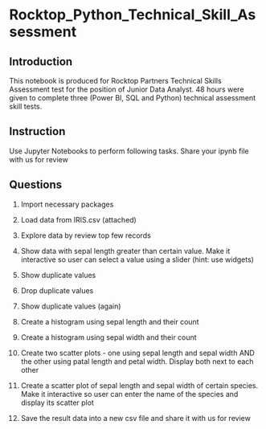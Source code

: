# Rocktop_Python_Technical_Skill_Assessment
## Introduction

This notebook is produced for Rocktop Partners Technical Skills Assessment test for the position of Junior Data Analyst. 48 hours were given to complete three (Power BI, SQL and Python) technical assessment skill tests.

## Instruction

Use Jupyter Notebooks to perform following tasks. Share your ipynb file with us for review

## Questions

1. Import necessary packages

2. Load data from IRIS.csv (attached)

3. Explore data by review top few records

4. Show data with sepal length greater than certain value. Make it interactive so user can select a value using a slider (hint: use widgets)

5. Show duplicate values

6. Drop duplicate values

7. Show duplicate values (again)

8. Create a histogram using sepal length and their count

9. Create a histogram using sepal width and their count

10. Create two scatter plots - one using sepal length and sepal width AND the other using patal length and petal width. Display both next to each other

11. Create a scatter plot of sepal length and sepal width of certain species. Make it interactive so user can enter the name of the species and display its scatter plot

12. Save the result data into a new csv file and share it with us for review
